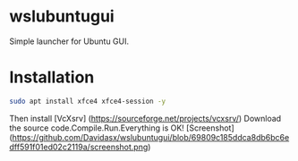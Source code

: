 # wslubuntugui
Simple launcher for Ubuntu GUI.
# Installation
```bash
sudo apt install xfce4 xfce4-session -y
```
Then install [VcXsrv] (https://sourceforge.net/projects/vcxsrv/)
Download the source code.Compile.Run.Everything is OK!
[Screenshot] (https://github.com/Davidasx/wslubuntugui/blob/69809c185ddca8db6bc6edff591f01ed02c2119a/screenshot.png)
